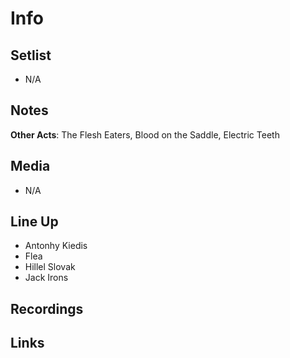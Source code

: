 # Info

## Setlist

* N/A

## Notes

**Other Acts**: The Flesh Eaters, Blood on the Saddle, Electric Teeth


## Media

* N/A

## Line Up

* Antonhy Kiedis
* Flea
* Hillel Slovak
* Jack Irons
  
## Recordings

## Links
